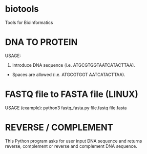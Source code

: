 # biotools
Tools for Bioinformatics

# DNA TO PROTEIN
USAGE:
1. Introduce DNA sequence (i.e. ATGCGTGGTAATCATACTTAA).
* Spaces are allowed (i.e. ATGCGTGGT AATCATACTTAA).


# FASTQ file to FASTA file (LINUX)
USAGE (example):
python3 fastq_fasta.py file.fastq file.fasta

# REVERSE / COMPLEMENT
This Python program asks for user input DNA sequence and returns reverse, complement or reverse and complement DNA sequence.
